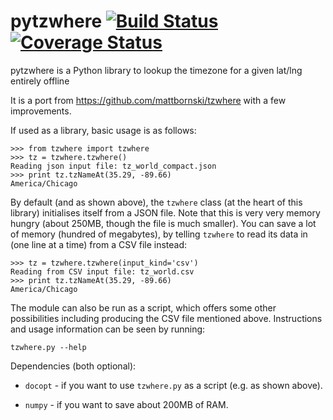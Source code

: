 pytzwhere [![Build Status](https://travis-ci.org/pegler/pytzwhere.svg)](https://travis-ci.org/pegler/pytzwhere) [![Coverage Status](https://coveralls.io/repos/pegler/pytzwhere/badge.svg)](https://coveralls.io/r/pegler/pytzwhere)
=========

pytzwhere is a Python library to lookup the timezone for a given lat/lng entirely offline

It is a port from https://github.com/mattbornski/tzwhere with a few improvements.

If used as a library, basic usage is as follows:

    >>> from tzwhere import tzwhere
    >>> tz = tzwhere.tzwhere()
    Reading json input file: tz_world_compact.json
    >>> print tz.tzNameAt(35.29, -89.66)
    America/Chicago

By default (and as shown above), the `tzwhere` class (at the heart of this library) initialises itself from a JSON file.  Note that this is very very memory hungry (about 250MB, though the file is much smaller).  You can save a lot of memory (hundred of megabytes), by telling `tzwhere` to read its data in (one line at a time) from a CSV file instead:

    >>> tz = tzwhere.tzwhere(input_kind='csv')
    Reading from CSV input file: tz_world.csv
    >>> print tz.tzNameAt(35.29, -89.66)
    America/Chicago

The module can also be run as a script, which offers some other possibilities including producing the CSV file mentioned above.  Instructions and usage information can be seen by running:

    tzwhere.py --help

Dependencies (both optional):

  * `docopt` - if you want to use `tzwhere.py` as a script (e.g. as shown above).

  * `numpy` - if you want to save about 200MB of RAM.

